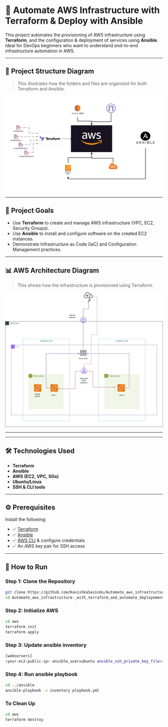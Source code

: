 # 🚀 Automate AWS Infrastructure with Terraform & Deploy with Ansible

This project automates the provisioning of AWS infrastructure using **Terraform**, and the configuration & deployment of services using **Ansible**. Ideal for DevOps beginners who want to understand end-to-end infrastructure automation in AWS.

---

## 📁 Project Structure Diagram

> This illustrates how the folders and files are organized for both Terraform and Ansible.

<p align="center">
  <img src="diagram.jpeg" alt="Project Diagram" width="600"/>
</p>

---

## 🧠 Project Goals

- Use **Terraform** to create and manage AWS infrastructure (VPC, EC2, Security Groups).
- Use **Ansible** to install and configure software on the created EC2 instances.
- Demonstrate Infrastructure as Code (IaC) and Configuration Management practices.

---

## 📊 AWS Architecture Diagram

> This shows how the infrastructure is provisioned using Terraform.


<p align="center">
  <img src="architecture.jpeg" alt="AWS Architecture Diagram" width="600"/>
</p>

---

---

## 🛠️ Technologies Used

- **Terraform**
- **Ansible**
- **AWS (EC2, VPC, SGs)**
- **Ubuntu/Linux**
- **SSH & CLI tools**

---

## ⚙️ Prerequisites

Install the following:

- ✅ [Terraform](https://www.terraform.io/downloads.html)
- ✅ [Ansible](https://docs.ansible.com/ansible/latest/installation_guide/intro_installation.html)
- ✅ [AWS CLI](https://docs.aws.amazon.com/cli/latest/userguide/install-cliv2.html) & configure credentials
- ✅ An AWS key pair for SSH access

---

## 🚀 How to Run

### Step 1: Clone the Repository

```bash
git clone https://github.com/KavishkaSasindu/Automate_aws_infrastructure-_with_terraform_and_automate_deployement_with_ansible.git
cd Automate_aws_infrastructure-_with_terraform_and_automate_deployement_with_ansible
```

### Step 2: Initialize AWS

```bash
cd aws
terraform init
terraform apply
```

### Step 3: Update ansible inventory

```bash
[webservers]
<your-ec2-public-ip> ansible_user=ubuntu ansible_ssh_private_key_file=~/.ssh/YOUR_KEY.pem
```

### Step 4: Run ansible playbook

```bash
cd ../ansible
ansible-playbook -i inventory playbook.yml
```

### To Clean Up

```bash
cd aws
terraform destroy
```

